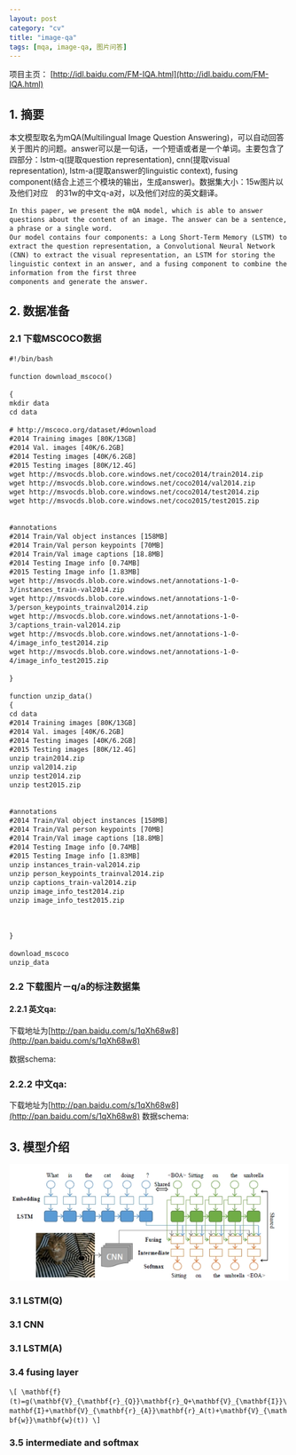 ```yaml
---
layout: post
category: "cv"
title: "image-qa"
tags: [mqa, image-qa, 图片问答]
---
```


项目主页：
[http://idl.baidu.com/FM-IQA.html](http://idl.baidu.com/FM-IQA.html)

## 1. 摘要

本文模型取名为mQA(Multilingual Image Question Answering)，可以自动回答关于图片的问题。answer可以是一句话，一个短语或者是一个单词。主要包含了四部分：lstm-q(提取question representation), cnn(提取visual representation), lstm-a(提取answer的linguistic context), fusing component(结合上述三个模块的输出，生成answer)。数据集大小：15w图片以及他们对应　的31w的中文q-a对，以及他们对应的英文翻译。


```
In this paper, we present the mQA model, which is able to answer questions about the content of an image. The answer can be a sentence, a phrase or a single word.
Our model contains four components: a Long Short-Term Memory (LSTM) to extract the question representation, a Convolutional Neural Network (CNN) to extract the visual representation, an LSTM for storing the linguistic context in an answer, and a fusing component to combine the information from the first three
components and generate the answer.
```

## 2. 数据准备

### 2.1 下载MSCOCO数据

```
#!/bin/bash

function download_mscoco()

{
mkdir data
cd data

# http://mscoco.org/dataset/#download
#2014 Training images [80K/13GB]
#2014 Val. images [40K/6.2GB]
#2014 Testing images [40K/6.2GB]
#2015 Testing images [80K/12.4G]
wget http://msvocds.blob.core.windows.net/coco2014/train2014.zip
wget http://msvocds.blob.core.windows.net/coco2014/val2014.zip
wget http://msvocds.blob.core.windows.net/coco2014/test2014.zip
wget http://msvocds.blob.core.windows.net/coco2015/test2015.zip


#annotations
#2014 Train/Val object instances [158MB]
#2014 Train/Val person keypoints [70MB]
#2014 Train/Val image captions [18.8MB]
#2014 Testing Image info [0.74MB]
#2015 Testing Image info [1.83MB]
wget http://msvocds.blob.core.windows.net/annotations-1-0-3/instances_train-val2014.zip
wget http://msvocds.blob.core.windows.net/annotations-1-0-3/person_keypoints_trainval2014.zip
wget http://msvocds.blob.core.windows.net/annotations-1-0-3/captions_train-val2014.zip
wget http://msvocds.blob.core.windows.net/annotations-1-0-4/image_info_test2014.zip
wget http://msvocds.blob.core.windows.net/annotations-1-0-4/image_info_test2015.zip

}

function unzip_data()
{
cd data
#2014 Training images [80K/13GB]
#2014 Val. images [40K/6.2GB]
#2014 Testing images [40K/6.2GB]
#2015 Testing images [80K/12.4G]
unzip train2014.zip
unzip val2014.zip
unzip test2014.zip
unzip test2015.zip


#annotations
#2014 Train/Val object instances [158MB]
#2014 Train/Val person keypoints [70MB]
#2014 Train/Val image captions [18.8MB]
#2014 Testing Image info [0.74MB]
#2015 Testing Image info [1.83MB]
unzip instances_train-val2014.zip
unzip person_keypoints_trainval2014.zip
unzip captions_train-val2014.zip
unzip image_info_test2014.zip
unzip image_info_test2015.zip



}

download_mscoco
unzip_data
```

### 2.2 下载图片－q/a的标注数据集

#### 2.2.1 英文qa:

下载地址为[http://pan.baidu.com/s/1qXh68w8](http://pan.baidu.com/s/1qXh68w8)

数据schema:

### 2.2.2 中文qa:

下载地址为[http://pan.baidu.com/s/1qXh68w8](http://pan.baidu.com/s/1qXh68w8)
数据schema:

## 3. 模型介绍

![](../assets/img-qa/model-intro.jpg)

### 3.1 LSTM(Q)

### 3.1 CNN

### 3.1 LSTM(A)

### 3.4 fusing layer

`\[
\mathbf{f}(t)=g(\mathbf{V}_{\mathbf{r}_{Q}}\mathbf{r}_Q+\mathbf{V}_{\mathbf{I}}\mathbf{I}+\mathbf{V}_{\mathbf{r}_{A}}\mathbf{r}_A(t)+\mathbf{V}_{\mathbf{w}}\mathbf{w}(t))
\]`

### 3.5 intermediate and softmax

